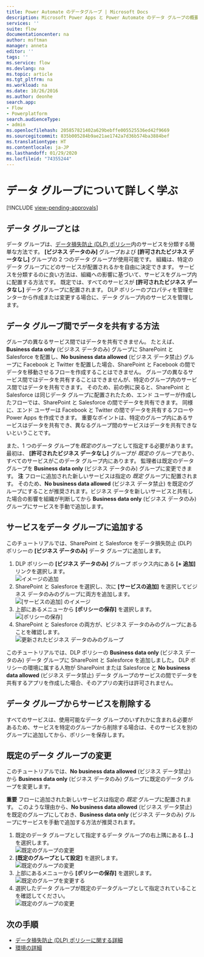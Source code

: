 ```yaml
---
title: Power Automate のデータグループ | Microsoft Docs
description: Microsoft Power Apps と Power Automate のデータ グループの概要
services: ''
suite: flow
documentationcenter: na
author: msftman
manager: anneta
editor: ''
tags: ''
ms.service: flow
ms.devlang: na
ms.topic: article
ms.tgt_pltfrm: na
ms.workload: na
ms.date: 10/26/2016
ms.author: deonhe
search.app:
- Flow
- Powerplatform
search.audienceType:
- admin
ms.openlocfilehash: 205857821402a629bebffe005525536ed42f9669
ms.sourcegitcommit: 835b005284b9ae21ae1742a7d36b574ba3884bef
ms.translationtype: HT
ms.contentlocale: ja-JP
ms.lasthandoff: 01/29/2020
ms.locfileid: "74355244"
---
```

# <a name="learn-all-about-data-groups"></a>データ グループについて詳しく学ぶ
[!INCLUDE [view-pending-approvals](includes/cc-rebrand.md)]
## <a name="what-is-a-data-group"></a>データ グループとは
データ グループは、[データ損失防止 (DLP) ポリシー](prevent-data-loss.md)内のサービスを分類する簡単な方法です。 **[ビジネス データのみ]** グループおよび **[許可されたビジネス データなし]** グループの 2 つのデータ グループが使用可能です。 組織は、特定のデータ グループにどのサービスが配置されるかを自由に決定できます。 サービスを分類するのに良い方法は、組織への影響に基づいて、サービスをグループ内に配置する方法です。 既定では、すべてのサービスが **[許可されたビジネス データなし]** データ グループに配置されます。 DLP ポリシーのプロパティを管理センターから作成または変更する場合に、データ グループ内のサービスを管理します。

## <a name="how-data-is-shared-between-data-groups"></a>データ グループ間でデータを共有する方法
グループの異なるサービス間ではデータを共有できません。 たとえば、**Business data only** (ビジネス データのみ) グループに SharePoint と Salesforce を配置し、**No business data allowed** (ビジネス データ禁止) グループに Facebook と Twitter を配置した場合、SharePoint と Facebook の間でデータを移動させるフローを作成することはできません。 グループの異なるサービス間ではデータを共有することはできませんが、特定のグループ内のサービス間ではデータを共有できます。 そのため、前の例に戻ると、SharePoint と Salesforce は同じデータ グループに配置されたため、エンド ユーザーが作成したフローでは、SharePoint と Salesforce の間でデータを共有できます。 同様に、エンド ユーザーは Facebook と Twitter の間でデータを共有するフローや Power Apps を作成できます。 重要なポイントは、特定のグループ内にあるサービスはデータを共有でき、異なるグループ間のサービスはデータを共有できないということです。  

また、1 つのデータ グループを*既定の*グループとして指定する必要があります。 最初は、 **[許可されたビジネス データなし]** グループが *既定の* グループであり、すべてのサービスがこのデータ グループ内にあります。 監理者は既定のデータ グループを **Business data only** (ビジネス データのみ) グループに変更できます。 **注** フローに追加された新しいサービスは指定の *既定* グループに配置されます。 そのため、**No business data allowed** (ビジネス データ禁止) を既定のグループにすることが推奨されます。ビジネス データを新しいサービスと共有した場合の影響を組織が判断してから **Business data only** (ビジネス データのみ) グループにサービスを手動で追加します。

## <a name="add-services-to-a-data-group"></a>サービスをデータ グループに追加する
このチュートリアルでは、SharePoint と Salesforce をデータ損失防止 (DLP) ポリシーの **[ビジネス データのみ]** データ グループに追加します。 

1. DLP ポリシーの **[ビジネス データのみ]** グループ ボックス内にある **[+ 追加]** リンクを選択します。    
   ![イメージの追加](./media/introduction-to-data-groups/add-to-data-group-1.png)  
2. SharePoint と Salesforce を選択し、次に **[サービスの追加]** を選択してビジネス データのみのグループに両方を追加します。    
   ![[サービスの追加] のイメージ](./media/introduction-to-data-groups/add-to-data-group-2.png)  
3. 上部にあるメニューから **[ポリシーの保存]** を選択します。  
   ![[ポリシーの保存]](./media/introduction-to-data-groups/add-to-data-group-4.png) 
4. SharePoint と Salesforce の両方が、ビジネス データのみのグループにあることを確認します。  
   ![更新されたビジネス データのみのグループ](./media/introduction-to-data-groups/add-to-data-group-3.png)   

このチュートリアルでは、DLP ポリシーの **Business data only** (ビジネス データのみ) データ グループに SharePoint と Salesforce を追加しました。 DLP ポリシーの環境に属する人物が SharePoint または Salesforce と **No business data allowed** (ビジネス データ禁止) データ グループのサービスの間でデータを共有するアプリを作成した場合、そのアプリの実行は許可されません。

## <a name="remove-services-from-a-data-group"></a>データ グループからサービスを削除する
すべてのサービスは、使用可能なデータ グループのいずれかに含まれる必要があるため、サービスを特定のグループから削除する場合は、そのサービスを別のグループに追加してから、ポリシーを保存します。  

## <a name="change-the-default-data-group"></a>既定のデータ グループの変更
このチュートリアルでは、**No business data allowed** (ビジネス データ禁止) から **Business data only** (ビジネス データのみ) グループに既定のデータ グループを変更します。  

**重要** フローに追加された新しいサービスは指定の *既定* グループに配置されます。 このような理由から、**No business data allowed** (ビジネス データ禁止) を既定のグループにしておき、**Business data only** (ビジネス データのみ) グループにサービスを手動で追加する方法が推奨されます。

1. 既定のデータ グループとして指定するデータ グループの右上隅にある **[...]** を選択します。    
   ![既定のグループの変更](./media/introduction-to-data-groups/default-data-group-0.png)  
2. **[既定のグループとして設定]** を選択します。  
   ![既定のグループの変更](./media/introduction-to-data-groups/default-data-group-1.png)   
3. 上部にあるメニューから **[ポリシーの保存]** を選択します。  
   ![既定のグループを変更する](./media/introduction-to-data-groups/add-to-data-group-4.png) 
4. 選択したデータ グループが既定のデータグループとして指定されていることを確認してください。  
   ![既定のグループの変更](./media/introduction-to-data-groups/default-data-group-2.png)   

## <a name="next-steps"></a>次の手順
* [データ損失防止 (DLP) ポリシーに関する詳細](prevent-data-loss.md)
* [環境の詳細](environments-overview-admin.md)   

